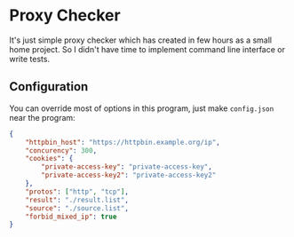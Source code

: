 # Proxy Checker
It's just simple proxy checker which has created in few hours as a small home project.
So I didn't have time to implement command line interface or write tests.

## Configuration
You can override most of options in this program, just make `config.json` near the program:
```json
{
    "httpbin_host": "https://httpbin.example.org/ip",
    "concurency": 300,
    "cookies": {
        "private-access-key": "private-access-key",
        "private-access-key2": "private-access-key2"
    },
    "protos": ["http", "tcp"],
    "result": "./result.list",
    "source": "./source.list",
    "forbid_mixed_ip": true
}
```
